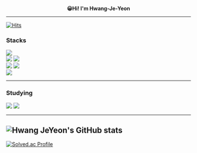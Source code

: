 
<div align="center">

<b>😀Hi! I'm Hwang-Je-Yeon</b>

</div>

***

[![Hits](https://hits.seeyoufarm.com/api/count/incr/badge.svg?url=https%3A%2F%2Fgithub.com%2Fhwangjeyeon&count_bg=%23A5DAFF&title_bg=%23000000&icon=lbry.svg&icon_color=%23FFFFFF&title=visitors&edge_flat=false)](https://hits.seeyoufarm.com)

### Stacks

<p align="left">
<img src="https://img.shields.io/badge/JAVA-000000?style=for-the-badge&logo=openjdk&logoColor=white">
<br>
<img src="https://img.shields.io/badge/SPRING BOOT-6DB33F?style=for-the-badge&logo=springboot&logoColor=white">
<img src="https://img.shields.io/badge/SPRING DATA JPA-6DB33F?style=for-the-badge&logo=hibernate&logoColor=white">  
<br>
<img src="https://img.shields.io/badge/MYSQL-4479A1?style=for-the-badge&logo=mysql&logoColor=white">
<img src="https://img.shields.io/badge/mariadb-003545?style=for-the-badge&logo=mariadb&logoColor=white">
<br>
<img src="https://img.shields.io/badge/GIT-F05032?style=for-the-badge&logo=git&logoColor=white"> 

</p>

---

### Studying
<p align="left">
<img src="https://img.shields.io/badge/SPRING SECURITY-6DB33F?style=for-the-badge&logo=SPRINGSECURITY&logoColor=white">
<img src="https://img.shields.io/badge/DOCKER-2496ED?style=for-the-badge&logo=Docker&logoColor=white">

  
</p>

---

![Hwang JeYeon's GitHub stats](https://github-readme-stats.vercel.app/api?username=hwangjeyeon&theme=tokyonight&layout=compact&show_icons=true)
---

[![Solved.ac Profile](http://mazassumnida.wtf/api/v2/generate_badge?boj=hwangjeyeon)](https://solved.ac/hwangjeyeon/)


<!--
**hwangjeyeon/hwangjeyeon** is a ✨ _special_ ✨ repository because its `README.md` (this file) appears on your GitHub profile.

Here are some ideas to get you started:

- 🔭 I’m currently working on ...
- 🌱 I’m currently learning ...
- 👯 I’m looking to collaborate on ...
- 🤔 I’m looking for help with ...
- 💬 Ask me about ...
- 📫 How to reach me: ...
- 😄 Pronouns: ...
- ⚡ Fun fact: ...
-->
